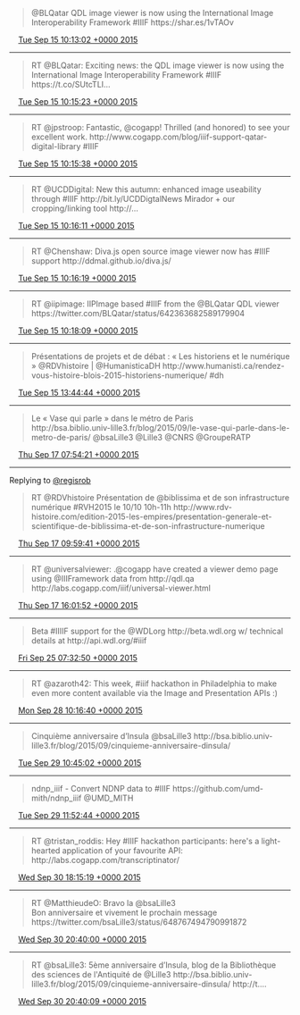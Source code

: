 > @BLQatar QDL image viewer is now using the International Image Interoperability Framework \#IIIF https://shar\.es/1vTAOv

<img src="../../media/tweet.ico" width="12" /> [Tue Sep 15 10:13:02 +0000 2015](https://twitter.com/regisrob/status/643729225946632193)

----

> RT @BLQatar: Exciting news: the QDL image viewer is now using the International Image Interoperability Framework \#IIIF https://t\.co/SUtcTLI…

<img src="../../media/tweet.ico" width="12" /> [Tue Sep 15 10:15:23 +0000 2015](https://twitter.com/regisrob/status/643729821206474752)

----

> RT @jpstroop: Fantastic, @cogapp\! Thrilled \(and honored\) to see your excellent work\. http://www\.cogapp\.com/blog/iiif\-support\-qatar\-digital\-library \#IIIF

<img src="../../media/tweet.ico" width="12" /> [Tue Sep 15 10:15:38 +0000 2015](https://twitter.com/regisrob/status/643729883919728640)

----

> RT @UCDDigital: New this autumn: enhanced image useability through \#IIIF http://bit\.ly/UCDDigtalNews Mirador \+ our cropping/linking tool http://…

<img src="../../media/tweet.ico" width="12" /> [Tue Sep 15 10:16:11 +0000 2015](https://twitter.com/regisrob/status/643730022440767488)

----

> RT @Chenshaw: Diva\.js open source image viewer  now has  \#IIIF support http://ddmal\.github\.io/diva\.js/

<img src="../../media/tweet.ico" width="12" /> [Tue Sep 15 10:16:19 +0000 2015](https://twitter.com/regisrob/status/643730053164072960)

----

> RT @iipimage: IIPImage based \#IIIF from the @BLQatar QDL viewer https://twitter\.com/BLQatar/status/642363682589179904

<img src="../../media/tweet.ico" width="12" /> [Tue Sep 15 10:18:09 +0000 2015](https://twitter.com/regisrob/status/643730514269110272)

----

> Présentations de projets et de débat : « Les historiens et le numérique » @RDVhistoire \| @HumanisticaDH http://www\.humanisti\.ca/rendez\-vous\-histoire\-blois\-2015\-historiens\-numerique/ \#dh

<img src="../../media/tweet.ico" width="12" /> [Tue Sep 15 13:44:44 +0000 2015](https://twitter.com/regisrob/status/643782503443079169)

----

> Le « Vase qui parle » dans le métro de Paris  
> http://bsa\.biblio\.univ\-lille3\.fr/blog/2015/09/le\-vase\-qui\-parle\-dans\-le\-metro\-de\-paris/ @bsaLille3 @Lille3 @CNRS @GroupeRATP

<img src="../../media/tweet.ico" width="12" /> [Thu Sep 17 07:54:21 +0000 2015](https://twitter.com/regisrob/status/644419102392627200)

----

Replying to [@regisrob](https://twitter.com/biblissima/status/644449458508464128)

> RT @RDVhistoire Présentation de @biblissima et de son infrastructure numérique \#RVH2015 le 10/10 10h\-11h http://www\.rdv\-histoire\.com/edition\-2015\-les\-empires/presentation\-generale\-et\-scientifique\-de\-biblissima\-et\-de\-son\-infrastructure\-numerique

<img src="../../media/tweet.ico" width="12" /> [Thu Sep 17 09:59:41 +0000 2015](https://twitter.com/regisrob/status/644450642237485060)

----

> RT @universalviewer: \.@cogapp have created a viewer demo page using @IIIFramework data from http://qdl\.qa http://labs\.cogapp\.com/iiif/universal\-viewer\.html

<img src="../../media/tweet.ico" width="12" /> [Thu Sep 17 16:01:52 +0000 2015](https://twitter.com/regisrob/status/644541792315142144)

----

> Beta \#IIIIF support for the @WDLorg http://beta\.wdl\.org w/ technical details at http://api\.wdl\.org/\#iiif

<img src="../../media/tweet.ico" width="12" /> [Fri Sep 25 07:32:50 +0000 2015](https://twitter.com/regisrob/status/647312789682450432)

----

> RT @azaroth42: This week, \#iiif hackathon in Philadelphia to make even more content available via the Image and Presentation APIs :\)

<img src="../../media/tweet.ico" width="12" /> [Mon Sep 28 10:16:40 +0000 2015](https://twitter.com/regisrob/status/648441182914281472)

----

> Cinquième anniversaire d’Insula @bsaLille3 http://bsa\.biblio\.univ\-lille3\.fr/blog/2015/09/cinquieme\-anniversaire\-dinsula/

<img src="../../media/tweet.ico" width="12" /> [Tue Sep 29 10:45:02 +0000 2015](https://twitter.com/regisrob/status/648810711204933632)

----

> ndnp\_iiif \- Convert NDNP data to \#IIIF https://github\.com/umd\-mith/ndnp\_iiif @UMD\_MITH

<img src="../../media/tweet.ico" width="12" /> [Tue Sep 29 11:52:44 +0000 2015](https://twitter.com/regisrob/status/648827748308414464)

----

> RT @tristan\_roddis: Hey \#IIIF hackathon participants: here's a light\-hearted application of your favourite API: http://labs\.cogapp\.com/transcriptinator/

<img src="../../media/tweet.ico" width="12" /> [Wed Sep 30 18:15:19 +0000 2015](https://twitter.com/regisrob/status/649286417303142400)

----

> RT @MatthieudeO: Bravo la @bsaLille3   
> Bon anniversaire et vivement le prochain message https://twitter\.com/bsaLille3/status/648767494790991872

<img src="../../media/tweet.ico" width="12" /> [Wed Sep 30 20:40:00 +0000 2015](https://twitter.com/regisrob/status/649322826206420993)

----

> RT @bsaLille3: 5ème anniversaire d’Insula, blog de la Bibliothèque des sciences de l'Antiquité de @Lille3  http://bsa\.biblio\.univ\-lille3\.fr/blog/2015/09/cinquieme\-anniversaire\-dinsula/ http://t\.…

<img src="../../media/tweet.ico" width="12" /> [Wed Sep 30 20:40:09 +0000 2015](https://twitter.com/regisrob/status/649322864705949696)